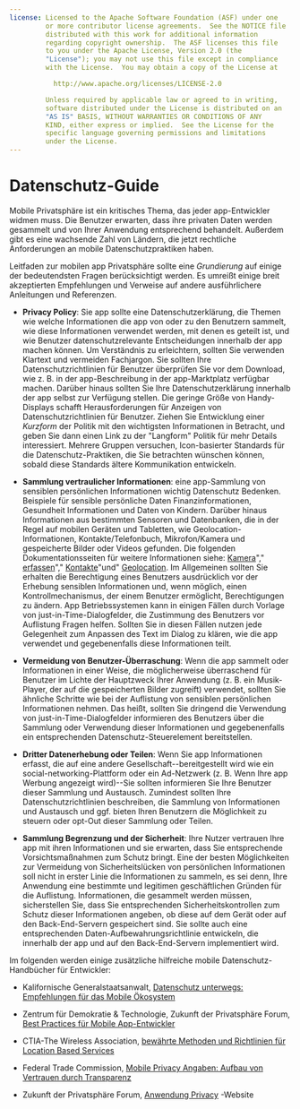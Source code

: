 ```yaml
---
license: Licensed to the Apache Software Foundation (ASF) under one
         or more contributor license agreements.  See the NOTICE file
         distributed with this work for additional information
         regarding copyright ownership.  The ASF licenses this file
         to you under the Apache License, Version 2.0 (the
         "License"); you may not use this file except in compliance
         with the License.  You may obtain a copy of the License at

           http://www.apache.org/licenses/LICENSE-2.0

         Unless required by applicable law or agreed to in writing,
         software distributed under the License is distributed on an
         "AS IS" BASIS, WITHOUT WARRANTIES OR CONDITIONS OF ANY
         KIND, either express or implied.  See the License for the
         specific language governing permissions and limitations
         under the License.
---
```


# Datenschutz-Guide

Mobile Privatsphäre ist ein kritisches Thema, das jeder app-Entwickler widmen muss. Die Benutzer erwarten, dass ihre privaten Daten werden gesammelt und von Ihrer Anwendung entsprechend behandelt. Außerdem gibt es eine wachsende Zahl von Ländern, die jetzt rechtliche Anforderungen an mobile Datenschutzpraktiken haben.

Leitfaden zur mobilen app Privatsphäre sollte eine *Grundierung* auf einige der bedeutendsten Fragen berücksichtigt werden. Es umreißt einige breit akzeptierten Empfehlungen und Verweise auf andere ausführlichere Anleitungen und Referenzen.

*   **Privacy Policy**: Sie app sollte eine Datenschutzerklärung, die Themen wie welche Informationen die app von oder zu den Benutzern sammelt, wie diese Informationen verwendet werden, mit denen es geteilt ist, und wie Benutzer datenschutzrelevante Entscheidungen innerhalb der app machen können. Um Verständnis zu erleichtern, sollten Sie verwenden Klartext und vermeiden Fachjargon. Sie sollten Ihre Datenschutzrichtlinien für Benutzer überprüfen Sie vor dem Download, wie z. B. in der app-Beschreibung in der app-Marktplatz verfügbar machen. Darüber hinaus sollten Sie Ihre Datenschutzerklärung innerhalb der app selbst zur Verfügung stellen. Die geringe Größe von Handy-Displays schafft Herausforderungen für Anzeigen von Datenschutzrichtlinien für Benutzer. Ziehen Sie Entwicklung einer *Kurzform* der Politik mit den wichtigsten Informationen in Betracht, und geben Sie dann einen Link zu der "Langform" Politik für mehr Details interessiert. Mehrere Gruppen versuchen, Icon-basierter Standards für die Datenschutz-Praktiken, die Sie betrachten wünschen können, sobald diese Standards ältere Kommunikation entwickeln.

*   **Sammlung vertraulicher Informationen**: eine app-Sammlung von sensiblen persönlichen Informationen wichtig Datenschutz Bedenken. Beispiele für sensible persönliche Daten Finanzinformationen, Gesundheit Informationen und Daten von Kindern. Darüber hinaus Informationen aus bestimmten Sensoren und Datenbanken, die in der Regel auf mobilen Geräten und Tabletten, wie Geolocation-Informationen, Kontakte/Telefonbuch, Mikrofon/Kamera und gespeicherte Bilder oder Videos gefunden. Die folgenden Dokumentationsseiten für weitere Informationen siehe: [Kamera][1]"," [erfassen][2]"," [Kontakte][3]"und" [Geolocation][4]. Im Allgemeinen sollten Sie erhalten die Berechtigung eines Benutzers ausdrücklich vor der Erhebung sensiblen Informationen und, wenn möglich, einen Kontrollmechanismus, der einem Benutzer ermöglicht, Berechtigungen zu ändern. App Betriebssystemen kann in einigen Fällen durch Vorlage von just-in-Time-Dialogfelder, die Zustimmung des Benutzers vor Auflistung Fragen helfen. Sollten Sie in diesen Fällen nutzen jede Gelegenheit zum Anpassen des Text im Dialog zu klären, wie die app verwendet und gegebenenfalls diese Informationen teilt.

*   **Vermeidung von Benutzer-Überraschung**: Wenn die app sammelt oder Informationen in einer Weise, die möglicherweise überraschend für Benutzer im Lichte der Hauptzweck Ihrer Anwendung (z. B. ein Musik-Player, der auf die gespeicherten Bilder zugreift) verwendet, sollten Sie ähnliche Schritte wie bei der Auflistung von sensiblen persönlichen Informationen nehmen. Das heißt, sollten Sie dringend die Verwendung von just-in-Time-Dialogfelder informieren des Benutzers über die Sammlung oder Verwendung dieser Informationen und gegebenenfalls ein entsprechenden Datenschutz-Steuerelement bereitstellen.

*   **Dritter Datenerhebung oder Teilen**: Wenn Sie app Informationen erfasst, die auf eine andere Gesellschaft--bereitgestellt wird wie ein social-networking-Plattform oder ein Ad-Netzwerk (z. B. Wenn Ihre app Werbung angezeigt wird)--Sie sollten informieren Sie Ihre Benutzer dieser Sammlung und Austausch. Zumindest sollten Ihre Datenschutzrichtlinien beschreiben, die Sammlung von Informationen und Austausch und ggf. bieten Ihren Benutzern die Möglichkeit zu steuern oder opt-Out dieser Sammlung oder Teilen.

*   **Sammlung Begrenzung und der Sicherheit**: Ihre Nutzer vertrauen Ihre app mit ihren Informationen und sie erwarten, dass Sie entsprechende Vorsichtsmaßnahmen zum Schutz bringt. Eine der besten Möglichkeiten zur Vermeidung von Sicherheitslücken von persönlichen Informationen soll nicht in erster Linie die Informationen zu sammeln, es sei denn, Ihre Anwendung eine bestimmte und legitimen geschäftlichen Gründen für die Auflistung. Informationen, die gesammelt werden müssen, sicherstellen Sie, dass Sie entsprechenden Sicherheitskontrollen zum Schutz dieser Informationen angeben, ob diese auf dem Gerät oder auf den Back-End-Servern gespeichert sind. Sie sollte auch eine entsprechenden Daten-Aufbewahrungsrichtlinie entwickeln, die innerhalb der app und auf den Back-End-Servern implementiert wird.

 [1]: cordova_camera_camera.md.html
 [2]: cordova_media_capture_capture.md.html
 [3]: cordova_contacts_contacts.md.html
 [4]: cordova_geolocation_geolocation.md.html

Im folgenden werden einige zusätzliche hilfreiche mobile Datenschutz-Handbücher für Entwickler:

*   Kalifornische Generalstaatsanwalt, [Datenschutz unterwegs: Empfehlungen für das Mobile Ökosystem][5]

*   Zentrum für Demokratie & Technologie, Zukunft der Privatsphäre Forum, [Best Practices für Mobile App-Entwickler][6]

*   CTIA-The Wireless Association, [bewährte Methoden und Richtlinien für Location Based Services][7]

*   Federal Trade Commission, [Mobile Privacy Angaben: Aufbau von Vertrauen durch Transparenz][8]

*   Zukunft der Privatsphäre Forum, [Anwendung Privacy][9] -Website

 [5]: http://oag.ca.gov/sites/all/files/pdfs/privacy/privacy_on_the_go.pdf
 [6]: http://www.futureofprivacy.org/wp-content/uploads/Best-Practices-for-Mobile-App-Developers_Final.pdf
 [7]: http://www.ctia.org/business_resources/wic/index.cfm/AID/11300
 [8]: http://www.ftc.gov/os/2013/02/130201mobileprivacyreport.pdf
 [9]: http://www.applicationprivacy.org